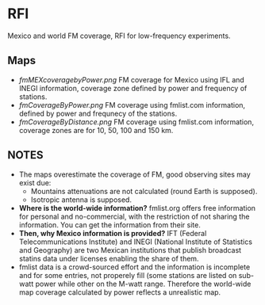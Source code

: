 # RFI
Mexico and world FM coverage, RFI for low-frequency experiments.

## Maps
* *fmMEXcoveragebyPower.png* FM coverage for Mexico using IFL and INEGI information, coverage zone defined by
power and frequency of stations.
* *fmCoverageByPower.png* FM coverage using fmlist.com information, defined by power and frequnecy of the stations.
* *fmCoverageByDistance.png* FM coverage using fmlist.com information, coverage zones are for 10, 50, 100 and 150 km.

## NOTES
* The maps overestimate the coverage of FM, good observing sites may exist due:
  - Mountains attenuations are not calculated (round Earth is supposed).
  - Isotropic antenna is supposed.
* **Where is the world-wide information?** fmlist.org offers free information for personal and no-commercial,
  with the restriction of not sharing the information. You can get the information from their site.
* **Then, why Mexico information is provided?** IFT (Federal Telecommunications Institute) and 
  INEGI (National Institute of Statistics and Geography) are two Mexican institutions that publish broadcast
  statins data under licenses enabling the share of them.
* fmlist data is a crowd-sourced effort and the information is incomplete and for some entries, not properely fill (some
  stations are listed on sub-watt power while other on the M-watt range. Therefore the world-wide map coverage calculated
  by power reflects a unrealistic map.
